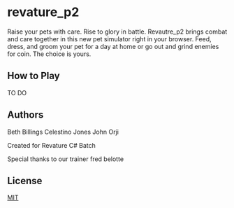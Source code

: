 # revature_p2

Raise your pets with care. Rise to glory in battle. Revautre_p2 brings combat and care together in this new pet simulator right in your browser. Feed, dress, and groom your pet for a day at home or go out and grind enemies for coin. The choice is yours.

## How to Play

TO DO

## Authors

Beth Billings
Celestino Jones
John Orji

Created for Revature C# Batch

Special thanks to our trainer fred belotte

## License
[MIT](https://choosealicense.com/licenses/mit/)
